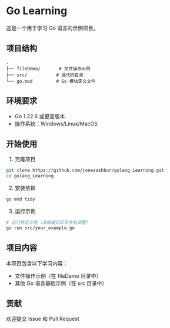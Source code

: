 # Go Learning 

这是一个用于学习 Go 语言的示例项目。

## 项目结构

```
.
├── fileDemo/       # 文件操作示例
├── src/           # 源代码目录
└── go.mod         # Go 模块定义文件
```

## 环境要求

- Go 1.22.6 或更高版本
- 操作系统：Windows/Linux/MacOS

## 开始使用

1. 克隆项目
```bash
git clone https://github.com/jonesashbur/golang_Learning.git
cd golang_Learning
```

2. 安装依赖
```bash
go mod tidy
```

3. 运行示例
```bash
# 运行特定示例（请根据实际文件名调整）
go run src/your_example.go
```

## 项目内容

本项目包含以下学习内容：

- 文件操作示例（在 fileDemo 目录中）
- 其他 Go 语言基础示例（在 src 目录中）

## 贡献

欢迎提交 Issue 和 Pull Request

